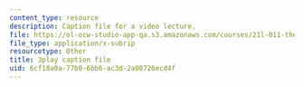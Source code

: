```yaml
---
content_type: resource
description: Caption file for a video lecture.
file: https://ol-ocw-studio-app-qa.s3.amazonaws.com/courses/21l-011-the-film-experience-fall-2013/6cf18a0a77b06bb6ac3d2a08726ecd4f_m4ZuXay_qOo.srt
file_type: application/x-subrip
resourcetype: Other
title: 3play caption file
uid: 6cf18a0a-77b0-6bb6-ac3d-2a08726ecd4f
---
```

